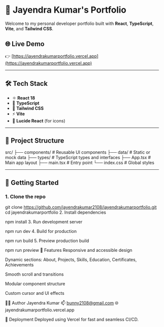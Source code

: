 # 💼 Jayendra Kumar's Portfolio

Welcome to my personal developer portfolio built with **React**, **TypeScript**, **Vite**, and **Tailwind CSS**.

## 🌐 Live Demo

👉 [https://jayendrakumarportfolio.vercel.app](https://jayendrakumarportfolio.vercel.app)

---

## 🛠 Tech Stack

- ⚛️ **React 18**
- 🧠 **TypeScript**
- 🎨 **Tailwind CSS**
- ⚡ **Vite**
- 🧩 **Lucide React** (for icons)

---

## 📁 Project Structure

src/
├── components/ # Reusable UI components
├── data/ # Static or mock data
├── types/ # TypeScript types and interfaces
├── App.tsx # Main app layout
├── main.tsx # Entry point
└── index.css # Global styles

---

## 🚀 Getting Started

### 1. Clone the repo

git clone https://github.com/jayendrakumar2108/jayendrakumarportfolio.git
cd jayendrakumarportfolio
2. Install dependencies

npm install
3. Run development server

npm run dev
4. Build for production

npm run build
5. Preview production build

npm run preview
📱 Features
Responsive and accessible design

Dynamic sections: About, Projects, Skills, Education, Certificates, Achievements

Smooth scroll and transitions

Modular component structure

Custom cursor and UI effects

🧑‍💻 Author
Jayendra Kumar
📫 bunny2108@gmail.com
🌐 jayendrakumarportfolio.vercel.app

📌 Deployment
Deployed using Vercel for fast and seamless CI/CD.
